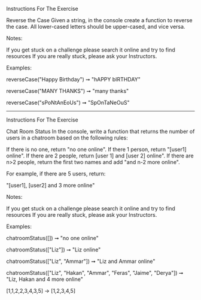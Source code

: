 Instructions For The Exercise

Reverse the Case
Given a string, in the console create a function to reverse the case. All lower-cased letters should be upper-cased, and vice versa.


Notes:


If you get stuck on a challenge please search it online and try to find resources
If you are really stuck, please ask your Instructors.

Examples:

reverseCase("Happy Birthday") ➞ "hAPPY bIRTHDAY"

reverseCase("MANY THANKS") ➞ "many thanks"

reverseCase("sPoNtAnEoUs") ➞ "SpOnTaNeOuS"


********


Instructions For The Exercise

Chat Room Status
In the console, write a function that returns the number of users in a chatroom based on the following rules:

If there is no one, return "no one online".
If there 1 person, return "[user1] online".
If there are 2 people, return [user 1] and [user 2] online".
If there are n>2 people, return the first two names and add "and n-2 more online".

For example, if there are 5 users, return:

"[user1], [user2] and 3 more online"

Notes:


If you get stuck on a challenge please search it online and try to find resources
If you are really stuck, please ask your Instructors.


Examples:

chatroomStatus([]) ➞ "no one online"

chatroomStatus(["Liz"]) ➞ "Liz online"

chatroomStatus(["Liz", "Ammar"]) ➞ "Liz and Ammar online"

chatroomStatus(["Liz", "Hakan", "Ammar", "Feras", "Jaime", "Derya"])
➞ "Liz, Hakan and 4 more online"


[1,1,2,2,3,4,3,5] -> [1,2,3,4,5]
